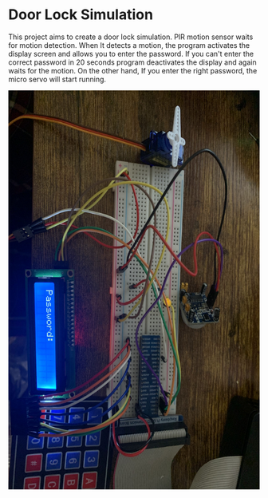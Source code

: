 # Door Lock Simulation

This project aims to create a door lock simulation. PIR motion sensor waits for motion detection. When It detects a motion, the program activates the display screen and allows you to enter the password. If you can't enter the correct password in 20 seconds program deactivates the display and again waits for the motion. On the other hand, If you enter the right password, the micro servo will start running.

<img src="../../img/door_lock_simulation.jpg" width="750px" height="800px">

